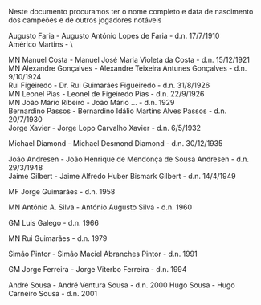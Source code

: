 Neste documento procuramos ter o nome completo e data de nascimento dos campeões e de outros jogadores notáveis


Augusto Faria - Augusto António Lopes de Faria - d.n. 17/7/1910\
Américo Martins - \

MN Manuel Costa - Manuel José Maria Violeta da Costa - d.n. 15/12/1921\
MN Alexandre Gonçalves - Alexandre Teixeira Antunes Gonçalves - d.n. 9/10/1924\
Rui Figeiredo - Dr. Rui Guimarães Figueiredo - d.n. 31/8/1926\
MN Leonel Pias - Leonel de Figeiredo Pias - d.n. 22/9/1926\
MN João Mário Ribeiro - João Mário ... - d.n. 1929\
Bernardino Passos - Bernardino Idálio Martins Alves Passos - d.n. 20/7/1930\
Jorge Xavier - Jorge Lopo Carvalho Xavier - d.n. 6/5/1932

Michael Diamond - Michael Desmond Diamond - d.n. 30/12/1935

João Andresen - João Henrique de Mendonça de Sousa Andresen - d.n. 29/3/1948\
Jaime Gilbert - Jaime Alfredo Huber Bismark Gilbert - d.n. 14/4/1949

MF Jorge Guimarães - d.n. 1958

MN António A. Silva - António Augusto Silva - d.n. 1960

GM Luis Galego - d.n. 1966

MN Rui Guimarães - d.n. 1979

Simão Pintor - Simão Maciel Abranches Pintor - d.n. 1991

GM Jorge Ferreira - Jorge Viterbo Ferreira - d.n. 1994

André Sousa - André Ventura Sousa - d.n. 2000
Hugo Sousa - Hugo Carneiro Sousa - d.n. 2001



